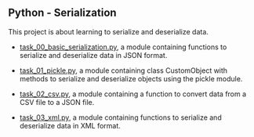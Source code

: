## Python - Serialization

This project is about learning to serialize and deserialize data.

* [task_00_basic_serialization.py](https://github.com/gwendalminguy/holbertonschool-higher_level_programming/tree/main/python-serialization/task_00_basic_serialization.py), a module containing functions to serialize and deserialize data in JSON format.

* [task_01_pickle.py](https://github.com/gwendalminguy/holbertonschool-higher_level_programming/tree/main/python-serialization/task_01_pickle.py), a module containing class CustomObject with methods to serialize and deserialize objects using the pickle module.

* [task_02_csv.py](https://github.com/gwendalminguy/holbertonschool-higher_level_programming/tree/main/python-serialization/task_02_csv.py), a module containing a function to convert data from a CSV file to a JSON file.

* [task_03_xml.py](https://github.com/gwendalminguy/holbertonschool-higher_level_programming/tree/main/python-serialization/task_03_xml.py), a module containing functions to serialize and deserialize data in XML format.
